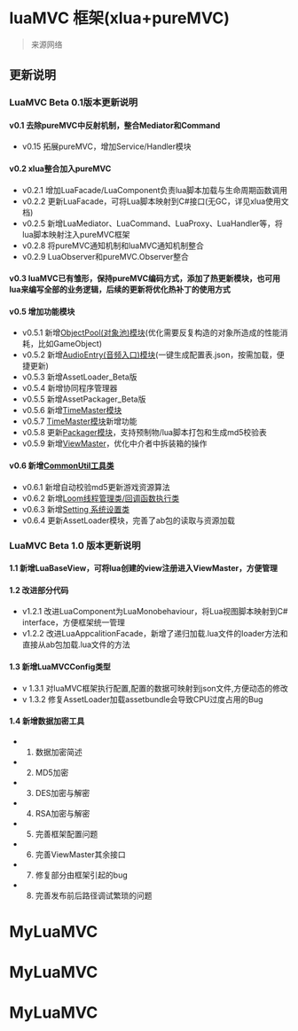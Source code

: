 # luaMVC 框架(xlua+pureMVC)
>来源网络
## 更新说明
### LuaMVC Beta 0.1版本更新说明
#### v0.1 去除pureMVC中反射机制，整合Mediator和Command
-  v0.15 拓展pureMVC，增加Service/Handler模块
#### v0.2 xlua整合加入pureMVC
-  v0.2.1 增加LuaFacade/LuaComponent负责lua脚本加载与生命周期函数调用
-  v0.2.2 更新LuaFacade，可将Lua脚本映射到C#接口(无GC，详见xlua使用文档)
-  v0.2.5 新增LuaMediator、LuaCommand、LuaProxy、LuaHandler等，将lua脚本映射注入pureMVC框架
-  v0.2.8 将pureMVC通知机制和luaMVC通知机制整合
-  v0.2.9 LuaObserver和pureMVC.Observer整合
#### v0.3 luaMVC已有雏形，保持pureMVC编码方式，添加了热更新模块，也可用lua来编写全部的业务逻辑，后续的更新将优化热补丁的使用方式
#### v0.5 增加功能模块
-  v0.5.1 新增[ObjectPool(对象池)模块](https://github.com/ll4080333/luaMVC/blob/master/Documents/ObjectPool.md)(优化需要反复构造的对象所造成的性能消耗，比如GameObject)
-  v0.5.2 新增[AudioEntry(音频入口)模块](https://github.com/ll4080333/luaMVC/blob/master/Documents/AudioEntry.md)(一键生成配置表.json，按需加载，便捷更新)
-  v0.5.3 新增AssetLoader_Beta版
-  v0.5.4 新增协同程序管理器
-  v0.5.5 新增AssetPackager_Beta版
-  v0.5.6 新增[TimeMaster模块]()
-  v0.5.7 [TimeMaster模块]()新增功能
-  v0.5.8 更新[Packager模块]()，支持预制物/lua脚本打包和生成md5校验表
-  v0.5.9 新增[ViewMaster]()，优化中介者中拆装箱的操作
#### v0.6 新增[CommonUtil工具类]()
-  v0.6.1 新增自动校验md5更新游戏资源算法
-  v0.6.2 新增[Loom线程管理类/回调函数执行类]()
-  v0.6.3 新增[Setting 系统设置类]()
-  v0.6.4 更新AssetLoader模块，完善了ab包的读取与资源加载
 
### LuaMVC Beta 1.0 版本更新说明

#### 1.1 新增LuaBaseView，可将lua创建的view注册进入ViewMaster，方便管理 

#### 1.2 改进部分代码 
- v1.2.1 改进LuaComponent为LuaMonobehaviour，将Lua视图脚本映射到C# interface，方便框架统一管理
- v1.2.2 改进LuaAppcalitionFacade，新增了递归加载.lua文件的loader方法和直接从ab包加载.lua文件的方法

#### 1.3 新增LuaMVCConfig类型
- v 1.3.1 对luaMVC框架执行配置,配置的数据可映射到json文件,方便动态的修改
- v 1.3.2 修复AssetLoader加载assetbundle会导致CPU过度占用的Bug
#### 1.4 新增数据加密工具
- 1. 数据加密简述
- 2. MD5加密
- 3. DES加密与解密
- 4. RSA加密与解密
- 5. 完善框架配置问题
- 6. 完善ViewMaster其余接口
- 7. 修复部分由框架引起的bug
- 8. 完善发布前后路径调试繁琐的问题
# MyLuaMVC
# MyLuaMVC
# MyLuaMVC
